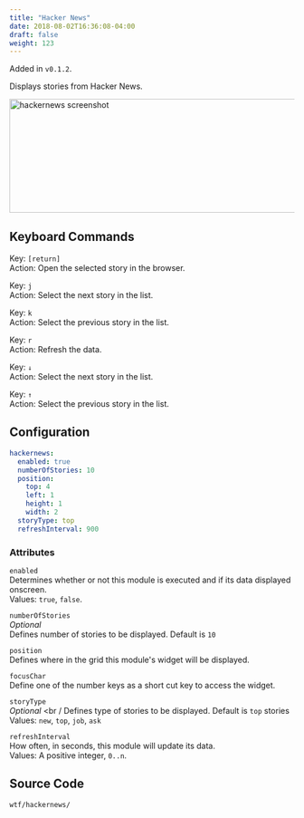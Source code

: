 ```yaml
---
title: "Hacker News"
date: 2018-08-02T16:36:08-04:00
draft: false
weight: 123
---
```


Added in `v0.1.2`.

Displays stories from Hacker News.

<img src="/imgs/modules/hackernews.png" width="843" height="201" alt="hackernews screenshot" />

## Keyboard Commands

<span class="caption">Key:</span> `[return]` <br />
<span class="caption">Action:</span> Open the selected story in the browser.

<span class="caption">Key:</span> `j` <br />
<span class="caption">Action:</span> Select the next story in the list.

<span class="caption">Key:</span> `k` <br />
<span class="caption">Action:</span> Select the previous story in the list.

<span class="caption">Key:</span> `r` <br />
<span class="caption">Action:</span> Refresh the data.

<span class="caption">Key:</span> `↓` <br />
<span class="caption">Action:</span> Select the next story in the list.

<span class="caption">Key:</span> `↑` <br />
<span class="caption">Action:</span> Select the previous story in the list.

## Configuration

```yaml
hackernews:
  enabled: true
  numberOfStories: 10
  position:
    top: 4
    left: 1
    height: 1
    width: 2
  storyType: top
  refreshInterval: 900
```

### Attributes

`enabled` <br />
Determines whether or not this module is executed and if its data displayed onscreen. <br />
Values: `true`, `false`.

`numberOfStories` <br />
_Optional_ <br />
Defines number of stories to be displayed. Default is `10`<br />

`position` <br />
Defines where in the grid this module's widget will be displayed. <br />

`focusChar` <br />
Define one of the number keys as a short cut key to access the widget. <br />

`storyType` <br />
_Optional_ <br /
Defines type of stories to be displayed. Default is `top` stories<br />
Values: `new`, `top`, `job`, `ask`

`refreshInterval` <br />
How often, in seconds, this module will update its data. <br />
Values: A positive integer, `0..n`.

## Source Code

```bash
wtf/hackernews/
```
